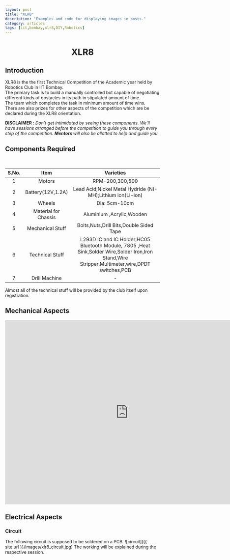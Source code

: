 ```yaml
---
layout: post
title: "XLR8"
description: "Examples and code for displaying images in posts."
category: articles
tags: [iit,bombay,xlr8,DIY,Robotics]
---
```

# <center> XLR8 </center>

## Introduction
XLR8 is the the first Technical Competition of the Academic year held by Robotics Club in IIT Bombay. <br>
The primary task is to build a manually controlled bot capable of negotiating different kinds of obstacles in its path in stipulated amount of time.<br>
The team which completes the task in minimum amount of time wins. <br>
There are also prizes for other aspects of the competition which are be declared during the XLR8 orientation.

<p><strong> DISCLAIMER :</strong><em> Don't get intimidated by seeing these components. We'll have sessions arranged before the competition to guide you through every step of the competition.
<strong> Mentors </strong>  will also be allotted to help and guide you.</em></p>


## Components Required
<br>

|S.No. | Item            	| Varieties     |
|:----:|:-------------:  	|:-------------:|
|   1  | Motors          	| RPM-200,300,500|
|	2  |Battery(12V,1.2A)	| Lead Acid;Nickel Metal Hydride (NI-MH);Lithium ion(Li-ion)|
|	3  |Wheels 			 	| Dia: 5cm-10cm     |
|   4  |Material for Chassis|Aluminium ,Acrylic,Wooden |
|	5  |Mechanical Stuff	| Bolts,Nuts,Drill Bits,Double Sided Tape|
|	6  |Technical Stuff		|L293D IC and IC Holder,HC05 Bluetooth Module, 7805 ,Heat Sink,Solder Wire,Solder Iron,Iron Stand,Wire Stripper,Multimeter,wire,DPDT switches,PCB|
|   7  |Drill Machine		| - |

<p>Almost all of the technical stuff will be provided by the club itself upon registration.</p>

## Mechanical Aspects

<center>
<iframe src="https://docs.google.com/presentation/d/1MDPm4OmmbW2QOJjqbY4_72j-fr36CNGe6o4N6XjvfBM/embed?start=true&loop=false&delayms=10000" frameborder="0" width="800" height="600" allowfullscreen="true" mozallowfullscreen="true" webkitallowfullscreen="true"></iframe>
</center>

## Electrical Aspects
### Circuit
The following circuit is supposed to be soldered on a PCB.
![circuit]({{ site.url }}/images/xlr8_circuit.jpg)
The working will be explained during the respective session. 
